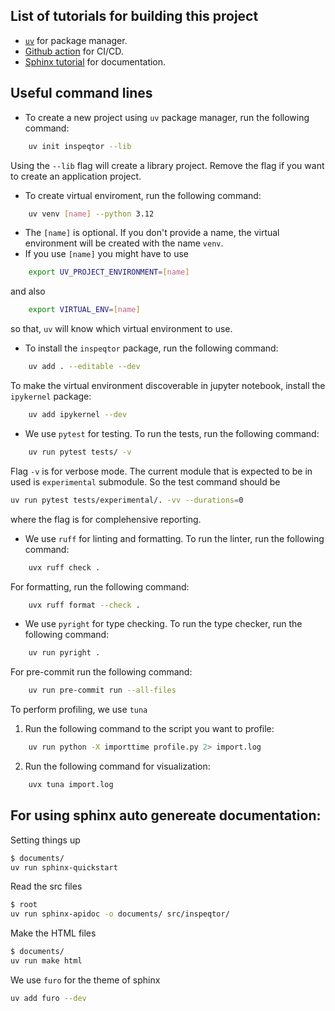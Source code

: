## List of tutorials for building this project

- [`uv`](https://docs.astral.sh/uv/concepts/projects/init/#applications) for package manager.
- [Github action](https://www.youtube.com/watch?v=Y6D2XaFV3Cc) for CI/CD.
- [Sphinx tutorial](https://youtu.be/KKfQnxQBoWE?si=JbCm1rioptxYjqMW) for documentation.

## Useful command lines

-  To create a new project using `uv` package manager, run the following command:

```bash
    uv init inspeqtor --lib
```

Using the `--lib` flag will create a library project. Remove the flag if you want to create an application project.

- To create virtual enviroment, run the following command:

```bash
    uv venv [name] --python 3.12
```
- The `[name]` is optional. If you don't provide a name, the virtual environment will be created with the name `venv`.
- If you use `[name]` you might have to use

```bash
    export UV_PROJECT_ENVIRONMENT=[name]
```
and also 
```bash
    export VIRTUAL_ENV=[name]
```
so that, `uv` will know which virtual environment to use.

- To install the `inspeqtor` package, run the following command:

```bash
    uv add . --editable --dev
```

To make the virtual environment discoverable in jupyter notebook, install the `ipykernel` package:

```bash
    uv add ipykernel --dev
```

- We use `pytest` for testing. To run the tests, run the following command:

```bash
    uv run pytest tests/ -v 
```
Flag `-v` is for verbose mode. The current module that is expected to be in used is `experimental` submodule. So the test command should be
```bash
uv run pytest tests/experimental/. -vv --durations=0
```
where the flag is for complehensive reporting.

- We use `ruff` for linting and formatting. To run the linter, run the following command:

```bash
    uvx ruff check .
```
For formatting, run the following command:

```bash
    uvx ruff format --check .
```

- We use `pyright` for type checking. To run the type checker, run the following command:

```bash
    uv run pyright .
```
For pre-commit run the following command:

```bash
    uv run pre-commit run --all-files
```

To perform profiling, we use `tuna`

1. Run the following command to the script you want to profile:

```bash
    uv run python -X importtime profile.py 2> import.log
```

2. Run the following command for visualization:

```bash
    uvx tuna import.log
```

## For using sphinx auto genereate documentation:

Setting things up
```bash
$ documents/
uv run sphinx-quickstart
```

Read the src files
```bash
$ root
uv run sphinx-apidoc -o documents/ src/inspeqtor/
```

Make the HTML files
```bash
$ documents/
uv run make html
```

We use `furo` for the theme of sphinx
```bash
uv add furo --dev
```


